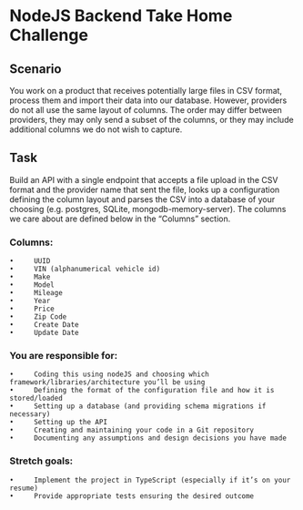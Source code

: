 # NodeJS Backend Take Home Challenge

## Scenario

You work on a product that receives potentially large files in CSV format, process them and import their data into our database. However, providers do not all use the same layout of columns. The order may differ between providers, they may only send a subset of the columns, or they may include additional columns we do not wish to capture.

## Task

Build an API with a single endpoint that accepts a file upload in the CSV format and the provider name that sent the file, looks up a configuration defining the column layout and parses the CSV into a database of your choosing (e.g. postgres, SQLite, mongodb-memory-server). The columns we care about are defined below in the “Columns” section.

### Columns:

    •     UUID
    •     VIN (alphanumerical vehicle id)
    •     Make
    •     Model
    •     Mileage
    •     Year
    •     Price
    •     Zip Code
    •     Create Date
    •     Update Date

### You are responsible for:

    •     Coding this using nodeJS and choosing which framework/libraries/architecture you’ll be using
    •     Defining the format of the configuration file and how it is stored/loaded
    •     Setting up a database (and providing schema migrations if necessary)
    •     Setting up the API
    •     Creating and maintaining your code in a Git repository
    •     Documenting any assumptions and design decisions you have made
### Stretch goals:

    •     Implement the project in TypeScript (especially if it’s on your resume)
    •     Provide appropriate tests ensuring the desired outcome

